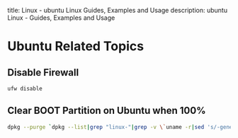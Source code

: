 title: Linux - ubuntu Linux Guides, Examples and Usage
description: ubuntu Linux - Guides, Examples and Usage

# Ubuntu Related Topics

## Disable Firewall

```bash
ufw disable
```

## Clear BOOT Partition on Ubuntu when 100%

```bash
dpkg --purge `dpkg --list|grep "linux-"|grep -v \`uname -r|sed 's/-generic//g'\`|cut -d" " -f3|grep "[0-9]-"|paste -sd " " -`
```
